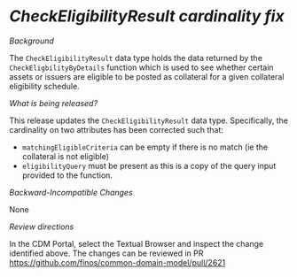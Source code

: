 # *CheckEligibilityResult cardinality fix*

_Background_

The `CheckEligibilityResult` data type holds the data returned by the 
`CheckEligbilityByDetails` function which is used to see whether certain
assets or issuers are eligible to be posted as collateral for a given
collateral eligibility schedule.

_What is being released?_

This release updates the `CheckEligibilityResult` data type.  Specifically,
the cardinality on two attributes has been corrected such that:
- `matchingEligibleCriteria` can be empty if there is no match (ie the
collateral is not eligible)
- `eligibilityQuery` must be present as this is a copy of the query input
provided to the function.

_Backward-Incompatible Changes_

None

_Review directions_

In the CDM Portal, select the Textual Browser and inspect the
change identified above.  The changes can be reviewed in PR https://github.com/finos/common-domain-model/pull/2621
